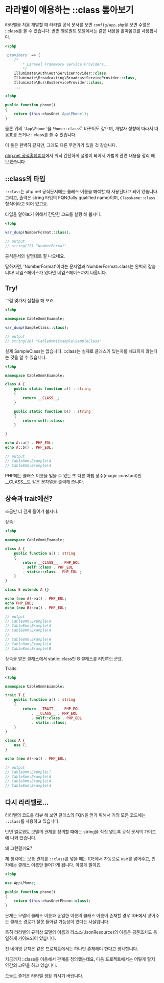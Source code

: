 # 라라벨이 애용하는 ::class 톺아보기

라라벨을 처음 개발할 때 라라벨 공식 문서를 보면 `config/app.php`을 보면 수많은 ::class를 볼 수 있습니다. 반면 엘로퀀트 모델에서는 같은 내용을 홑따옴표를 사용합니다.

```php
<?php

'providers' => [
    /*
        * Laravel Framework Service Providers...
        */
    Illuminate\Auth\AuthServiceProvider::class,
    Illuminate\Broadcasting\BroadcastServiceProvider::class,
    Illuminate\Bus\BusServiceProvider::class,
    ...
```

```php
<?php

public function phone()
{
    return $this->hasOne('App\Phone');
}
```

물론 위의 `'App\Phone'`을 `Phone::class`로 바꾸어도 같으며, 개발자 성향에 따라서 따옴표를 쓰거나 ::class를 쓸 수 있습니다.

이 둘은 완벽히 같지만, 그래도 다른 무언가가 있을 것 같습니다.

[php.net 공식홈페이지](https://www.php.net/manual/en/language.oop5.basic.php#language.oop5.basic.class.class)에서 워낙 간단하게 설명이 되어서 가볍게 관련 내용을 정리 해 보겠습니다.

## ::class의 타입

`::class`는 php.net 공식문서에는 클래스 이름을 해석할 때 사용된다고 되어 있습니다. 그리고, 출력은 string 타입의 FQN(fully qualified name)이며, `ClassName::class` 형식이라고 되어 있고요.

타입을 알아보기 위해서 간단한 코드를 실행 해 봅시다.

```php
<?php

var_dump(NumberFormat::class);

// output
// string(12) "NumberFormat"
```

공식문서의 설명대로 잘 나오네요.

말하자면, 'NumberFormat'이라는 문자열과 NumberFormat::class는 완벽히 같습니다! 네임스페이스가 있다면 네임스페이스까지 나옵니다.

## Try!

그럼 몇가지 실험을 해 보죠.

```php
<?php

namespace Cable8mm\Example;

var_dump(SampleClass::class);

// output
// string(28) "Cable8mm\Example\SampleClass"
```

실제 SampleClass는 없습니다. ::class는 실제로 클래스가 있는지를 체크하지 않는다는 것을 알 수 있습니다.

```php
<?php

namespace Cable8mm\Example;

class A {
    public static function a() : string
    {
        return __CLASS__;
    }

    public static function b() : string
    {
        return self::class;
    }

}

echo A::a() . PHP_EOL;
echo A::b() . PHP_EOL;

// output
// Cable8mm\Example\A
// Cable8mm\Example\A
```

PHP에는 클래스 이름을 얻을 수 있는 또 다른 마법 상수(magic constant)인 __CLASS__도 같은 문자열을 출력해 줍니다.

## 상속과 trait에선?

조금만 더 깊게 들어가 봅시다.

상속 :

```php
<?php

namespace Cable8mm\Example;

class A {
    public function a() : string
    {
        return __CLASS__ . PHP_EOL 
        . self::class . PHP_EOL 
        . static::class . PHP_EOL ;
    }
}

class B extends A {}

echo (new A)->a() . PHP_EOL;
echo PHP_EOL;
echo (new B)->a() . PHP_EOL;

// output
// Cable8mm\Example\A
// Cable8mm\Example\A
// Cable8mm\Example\A
//
// Cable8mm\Example\A
// Cable8mm\Example\A
// Cable8mm\Example\B
```

상속을 받은 클래스에서 static::class만 B 클래스를 리턴하는군요.

Traits:

```php
<?php

namespace Cable8mm\Example;

trait T {
    public function a() : string
    {
        return __TRAIT__ . PHP_EOL 
            . __CLASS__ . PHP_EOL 
            . self::class . PHP_EOL 
            . static::class;
    }
}

class A {
    use T;
}

echo (new A)->a() . PHP_EOL;

// output
// Cable8mm\Example\T
// Cable8mm\Example\A
// Cable8mm\Example\A
// Cable8mm\Example\A
```

## 다시 라라벨로...

라라벨의 코드를 리뷰 해 보면 클래스의 FQN을 얻기 위해서 거의 모든 코드에는 `::class`를 사용하고 있습니다.

반면 엘로퀀트 모델의 관계를 정의할 때에는 string을 직접 넣도록 공식 문서의 가이드에 나와 있습니다.

왜 그런걸까요?

제 생각에는 보통 관계를 `::class`를 넣을 때는 IDE에서 자동으로 use를 넣어주고, 인자에는 클래스 이름만 들어가게 됩니다. 이렇게 말이죠.

```php
<?php

use App\Phone;

public function phone()
{
    return $this->hasOne(Phone::class);
}
```

문제는 모델의 클래스 이름과 동일한 이름의 클래스 이름이 존재할 경우 IDE에서 넣어주는 클래스 경로가 잘못 들어갈 가능성이 있다는 사실입니다.

특히 라라벨의 규격상 모델의 이름과 리소스(JsonResource)의 이름은 공문조차도 동일하게 가이드되어 있습니다.

전 네이밍 규칙은 같은 프로젝트에서는 하나만 존재해야 한다고 생각합니다.

지금까지 ::class를 이용해서 관계를 정의했는데요, 다음 프로젝트에서는 어떻게 할지 약간의 고민을 하고 있습니다.

오늘도 즐거운 라라벨 생활 되시기 바랍니다.